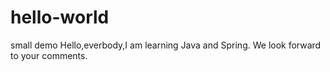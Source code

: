 # hello-world
small demo
Hello,everbody,I am learning Java and Spring.
We look forward to your comments.
